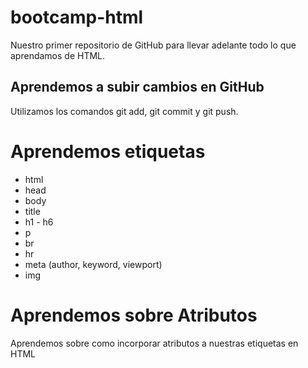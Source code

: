 # bootcamp-html

Nuestro primer repositorio de GitHub para llevar adelante todo lo que aprendamos de HTML.

## Aprendemos a subir cambios en GitHub

Utilizamos los comandos git add, git commit y git push.

# Aprendemos etiquetas

- html
- head
- body
- title
- h1 - h6
- p
- br
- hr
- meta (author, keyword, viewport)
- img

# Aprendemos sobre Atributos

Aprendemos sobre como incorporar atributos a nuestras etiquetas en HTML
